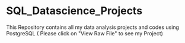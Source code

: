 # SQL_Datascience_Projects
This Repository contains all my data analysis projects and codes using PostgreSQL
( Please click on "View Raw File" to see my Project)
